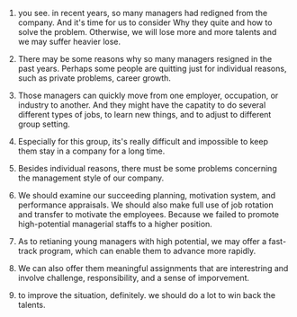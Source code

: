 1. you see. in recent years, so many managers had redigned from the company. And it's time for us to consider Why they quite and how to solve the problem. Otherwise, we will lose more and more talents and we may suffer heavier lose.

2. There may be some reasons why so many managers resigned in the past years. Perhaps some people are quitting just for individual reasons, such as private problems, career growth.

3. Those managers can quickly move from one employer, occupation, or industry to another. And they might have the capatity to do several different types of jobs, to learn new things, and to adjust to different group setting.

4. Especially for this group, its's really difficult and impossible to keep them stay in a company for a long time.

5. Besides individual reasons, there must be some problems concerning the management style of our company.

6. We should examine our succeeding planning, motivation system, and performance appraisals. We should also make full use of job rotation and transfer to motivate the employees. Because we failed to promote high-potential managerial staffs to a higher position.

7. As to retianing young managers with high potential, we may offer a fast-track program, which can enable them to advance more rapidly. 

8. We can also offer them meaningful assignments that are interestring and involve challenge, responsibility, and a sense of imporvement.

9. to improve the situation, definitely. we should do a lot to win back the talents.
